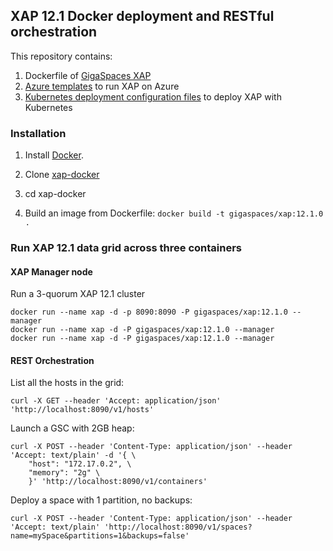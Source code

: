 ## XAP 12.1 Docker deployment and RESTful orchestration

This repository contains:

1. Dockerfile of [GigaSpaces XAP](http://www.gigaspaces.com/imc)
2. [Azure templates](azure-templates/README.md) to run XAP on Azure
3. [Kubernetes deployment configuration files](kubernetes-templates/README.md) to deploy XAP with Kubernetes

### Installation

1. Install [Docker](https://www.docker.com/).

2. Clone [xap-docker](https://github.com/xap/xap-docker.git)

3. cd xap-docker 

4. Build an image from Dockerfile: `docker build -t gigaspaces/xap:12.1.0 .`

### Run XAP 12.1 data grid across three containers

#### XAP Manager node

Run a 3-quorum XAP 12.1 cluster

	docker run --name xap -d -p 8090:8090 -P gigaspaces/xap:12.1.0 --manager
    docker run --name xap -d -P gigaspaces/xap:12.1.0 --manager
	docker run --name xap -d -P gigaspaces/xap:12.1.0 --manager

#### REST Orchestration 

List all the hosts in the grid: 

	curl -X GET --header 'Accept: application/json' 'http://localhost:8090/v1/hosts'
    
Launch a GSC with 2GB heap: 

	curl -X POST --header 'Content-Type: application/json' --header 'Accept: text/plain' -d '{ \ 
   		"host": "172.17.0.2", \ 
   		"memory": "2g" \ 
 		}' 'http://localhost:8090/v1/containers'
	

Deploy a space with 1 partition, no backups: 

	curl -X POST --header 'Content-Type: application/json' --header 'Accept: text/plain' 'http://localhost:8090/v1/spaces?name=mySpace&partitions=1&backups=false'

    


